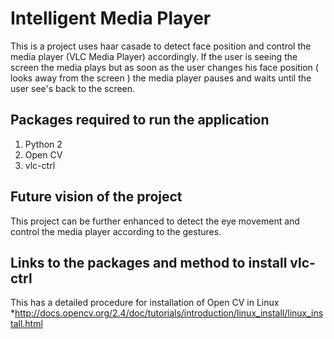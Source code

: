 # Intelligent Media Player
This is a project uses haar casade to detect face position and control the media player (VLC Media Player)  accordingly. If the user is seeing the screen the media plays but as soon as the user changes his face position  ( looks away from the screen ) the media player pauses and waits until the user see's back to the screen. 

## Packages required to run the application
  1. Python 2
  2. Open CV 
  3. vlc-ctrl
  
## Future vision of the project 
 This project can be further enhanced to detect the eye movement and control the media player according to the gestures. 

## Links to the packages and method to install vlc-ctrl
  
  This has a detailed procedure for installation of Open CV in Linux
   *http://docs.opencv.org/2.4/doc/tutorials/introduction/linux_install/linux_install.html
   
   


